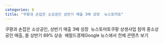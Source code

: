 ```yaml
---
categories: b
title: "쿠팡과 손잡은 소상공인 상반기 매출 3배 성장  뉴스토마토"
---
```

쿠팡과 손잡은 소상공인, 상반기 매출 3배 성장&nbsp;&nbsp;뉴스토마토쿠팡 상생사업 참여 중소상공인 매출, 올 상반기 89% 상승&nbsp;&nbsp;헤럴드경제Google 뉴스에서 전체 콘텐츠 보기